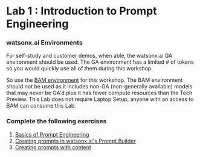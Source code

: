 # Lab 1 : Introduction to Prompt Engineering

### watsonx.ai Environments
For self-study and customer demos, when able, the watsonx.ai GA environment should be used.  The GA environment has a limited # of tokens so you would quickly use all of them during this workshop.


So use the [BAM environment](https://bam.res.ibm.com/) for this workshop. The BAM environment should not be used as it includes non-GA (non-generally available) models that may never be GA'd plus it has fewer compute resources than the Tech Preview. This Lab does not require Laptop Setup, anyone with an access to BAM can consume this Lab.


### Complete the following exercises
1. [Basics of Prompt Engineering](./prompt-engineering/prompt-engineering-basics.md)
2. [Creating prompts in watsonx.ai's Prompt Builder](./prompt-engineering/prompt-engineering-exercises.md)
3. [Creating prompts with content](./prompt-engineering/prompt-with-content-exercises.md)


